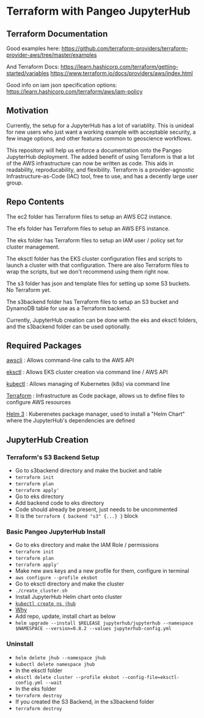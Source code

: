 # Terraform with Pangeo JupyterHub

## Terraform Documentation

Good examples here:
https://github.com/terraform-providers/terraform-provider-aws/tree/master/examples 

And Terraform Docs:
https://learn.hashicorp.com/terraform/getting-started/variables
https://www.terraform.io/docs/providers/aws/index.html

Good info on iam json specification options:
https://learn.hashicorp.com/terraform/aws/iam-policy

## Motivation

Currently, the setup for a JupyterHub has a lot of variablity. This is unideal for new users who just want a working example with acceptable security, a few image options, and other features common to geoscience workflows.

This repository will help us enforce a documentation onto the Pangeo JupyterHub deployment. The added benefit of using Terraform is that a lot of the AWS infrastructure can now be written as code. This aids in readability, reproducability, and flexibility. Terraform is a provider-agnostic Infrastructure-as-Code (IAC) tool, free to use, and has a decently large user group.

## Repo Contents

The ec2 folder has Terraform files to setup an AWS EC2 instance.

The efs folder has Terraform files to setup an AWS EFS instance.

The eks folder has Terraform files to setup an IAM user / policy set for cluster management.

The eksctl folder has the EKS cluster configuration files and scripts to launch a cluster with that configuration. There are also Terraform files to wrap the scripts, but we don't recommend using them right now.

The s3 folder has json and template files for setting up some S3 buckets. No Terraform yet.

The s3backend folder has Terraform files to setup an S3 bucket and DynamoDB table for use as a Terraform backend.

Currently, JupyterHub creation can be done with the eks and eksctl folders, and the s3backend folder can be used optionally.

## Required Packages


[awscli](https://docs.aws.amazon.com/cli/latest/userguide/install-cliv1.html)
: Allows command-line calls to the AWS API

[eksctl](https://eksctl.io/introduction/installation/)
: Allows EKS cluster creation via command line / AWS API

[kubectl](https://kubernetes.io/docs/tasks/tools/install-kubectl/)
: Allows managing of Kubernetes (k8s) via command line

[Terraform](https://learn.hashicorp.com/terraform/getting-started/install)
: Infrastructure as Code package, allows us to define files to configure AWS resources

[Helm 3](https://github.com/helm/helm#install)
: Kuberenetes package manager, used to install a "Helm Chart" where the JupyterHub's dependencies are defined

## JupyterHub Creation

### Terraform's S3 Backend Setup

- Go to s3backend directory and make the bucket and table
 - `terraform init`
 - `terraform plan`
 - `terraform apply'`
- Go to eks directory
 - Add backend code to eks directory
 - Code should already be present, just needs to be uncommented
 - It is the `terraform { backend "s3" {...} }` block

### Basic Pangeo JupyterHub Install

- Go to eks directory and make the IAM Role / permissions
 - `terraform init`
 - `terraform plan`
 - `terraform apply'`
- Make new aws keys and a new profile for them, configure in terminal
 - `aws configure --profile eksbot`
- Go to eksctl directory and make the cluster
 - `./create_cluster.sh`
- Install JupyterHub Helm chart onto cluster
 - [`kubectl create ns jhub`](https://github.com/helm/helm/issues/5753#issue-445472415)
  - [Why](https://github.com/helm/helm/issues/5753#issuecomment-502163585)
 - Add repo, update, install chart as below
 - `helm upgrade --install $RELEASE jupyterhub/jupyterhub --namespace $NAMESPACE --version=0.8.2 --values jupyterhub-config.yml`

### Uninstall

- `helm delete jhub --namespace jhub`
- `kubectl delete namespace jhub`
- In the eksctl folder
 - `eksctl delete cluster --profile eksbot --config-file=eksctl-config.yml --wait`
- In the eks folder
 - `terraform destroy`
- If you created the S3 Backend, in the s3backend folder
 - `terraform destroy`
